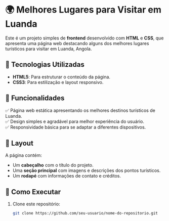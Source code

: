 # 🌍 Melhores Lugares para Visitar em Luanda  

Este é um projeto simples de **frontend** desenvolvido com **HTML** e **CSS**, que apresenta uma página web destacando alguns dos melhores lugares turísticos para visitar em Luanda, Angola.  

## 🚀 Tecnologias Utilizadas  
- **HTML5**: Para estruturar o conteúdo da página.  
- **CSS3**: Para estilização e layout responsivo.  

## 📌 Funcionalidades  
✅ Página web estática apresentando os melhores destinos turísticos de Luanda.  
✅ Design simples e agradável para melhor experiência do usuário.  
✅ Responsividade básica para se adaptar a diferentes dispositivos.  

## 🎨 Layout  
A página contém:  
- Um **cabeçalho** com o título do projeto.  
- Uma **seção principal** com imagens e descrições dos pontos turísticos.  
- Um **rodapé** com informações de contato e créditos.  


## 🔧 Como Executar  
1. Clone este repositório:  
   ```bash
   git clone https://github.com/seu-usuario/nome-do-repositorio.git

